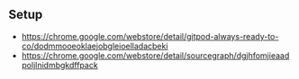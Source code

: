 ## Setup

- https://chrome.google.com/webstore/detail/gitpod-always-ready-to-co/dodmmooeoklaejobgleioelladacbeki
- https://chrome.google.com/webstore/detail/sourcegraph/dgjhfomjieaadpoljlnidmbgkdffpack
